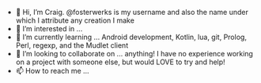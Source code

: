 - 👋 Hi, I’m Craig. @fosterwerks is my username and also the name under which I attribute any creation I make
- 👀 I’m interested in ... 
- 🌱 I’m currently learning ... Android development, Kotlin, lua, git, Prolog, Perl, regexp, and the Mudlet client
- 💞️ I’m looking to collaborate on ... anything! I have no experience working on a project with someone else, but would LOVE to try and help!
- 📫 How to reach me ...

<!---
fosterwerks/fosterwerks is a ✨ special ✨ repository because its `README.md` (this file) appears on your GitHub profile.
You can click the Preview link to take a look at your changes.
--->

